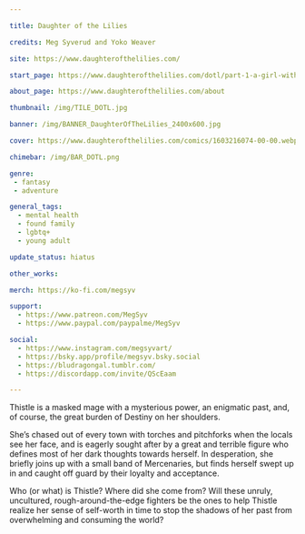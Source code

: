 ```yaml
---

title: Daughter of the Lilies

credits: Meg Syverud and Yoko Weaver

site: https://www.daughterofthelilies.com/

start_page: https://www.daughterofthelilies.com/dotl/part-1-a-girl-with-no-face

about_page: https://www.daughterofthelilies.com/about

thumbnail: /img/TILE_DOTL.jpg

banner: /img/BANNER_DaughterOfTheLilies_2400x600.jpg

cover: https://www.daughterofthelilies.com/comics/1603216074-00-00.webp

chimebar: /img/BAR_DOTL.png

genre: 
 - fantasy
 - adventure

general_tags: 
  - mental health
  - found family
  - lgbtq+
  - young adult

update_status: hiatus

other_works:

merch: https://ko-fi.com/megsyv

support: 
  - https://www.patreon.com/MegSyv
  - https://www.paypal.com/paypalme/MegSyv

social: 
  - https://www.instagram.com/megsyvart/
  - https://bsky.app/profile/megsyv.bsky.social
  - https://bludragongal.tumblr.com/
  - https://discordapp.com/invite/QScEaam

---
```


Thistle is a masked mage with a mysterious power, an enigmatic past, and, of course, the great burden of Destiny on her shoulders. 

She’s chased out of every town with torches and pitchforks when the locals see her face, and is eagerly sought after by a great and terrible figure who defines most of her dark thoughts towards herself. In desperation, she briefly joins up with a small band of Mercenaries, but finds herself swept up in and caught off guard by their loyalty and acceptance. 

Who (or what) is Thistle? Where did she come from? Will these unruly, uncultured, rough-around-the-edge fighters be the ones to help Thistle realize her sense of self-worth in time to stop the shadows of her past from overwhelming and consuming the world?